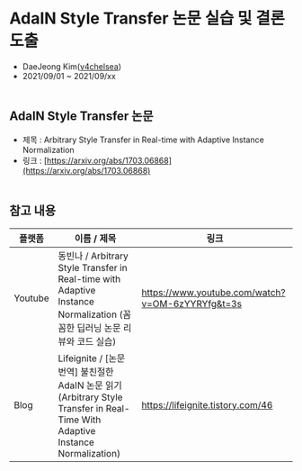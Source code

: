 # AdaIN Style Transfer 논문 실습 및 결론 도출
 - DaeJeong Kim([v4chelsea](https://github.com/v4chelsea))
 - 2021/09/01 ~ 2021/09/xx
<br></br>

## AdaIN Style Transfer 논문
 - 제목 : Arbitrary Style Transfer in Real-time with Adaptive Instance Normalization
 - 링크 : [https://arxiv.org/abs/1703.06868](https://arxiv.org/abs/1703.06868)
<br></br>


## 참고 내용
플랫폼|이름 / 제목|링크
---|---|---
Youtube|동빈나 / Arbitrary Style Transfer in Real-time with Adaptive Instance Normalization (꼼꼼한 딥러닝 논문 리뷰와 코드 실습)|https://www.youtube.com/watch?v=OM-6zYYRYfg&t=3s|
Blog|Lifeignite / [논문 번역] 불친절한 AdaIN 논문 읽기 (Arbitrary Style Transfer in Real-Time With Adaptive Instance Normalization)|https://lifeignite.tistory.com/46|
